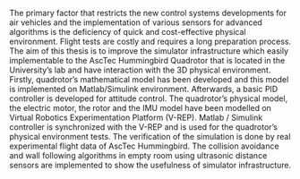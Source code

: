 The primary factor that restricts the new control systems developments for air vehicles and the implementation of various sensors for advanced algorithms is the deficiency of quick and cost-effective physical environment. Flight tests are costly and requires a long preparation process. The aim of this thesis is to improve the simulator infrastructure which easily implementable to the AscTec Hummingbird Quadrotor that is located in the University’s lab and have interaction with the 3D physical environment. Firstly, quadrotor’s mathematical model has been developed and this model is implemented on Matlab/Simulink environment. Afterwards, a basic PID controller is developed for attitude control. The quadrotor’s physical model, the electric motor, the rotor and the IMU model have been modelled on Virtual Robotics Experimentation Platform (V-REP). Matlab / Simulink controller is synchronized with the V-REP and is used for the quadrotor’s physical environment tests. The verification of the simulation is done by real experimental flight data of AscTec Hummingbird. The collision avoidance and wall following algorithms in empty room using ultrasonic distance sensors are implemented to show the usefulness of simulator infrastructure.
